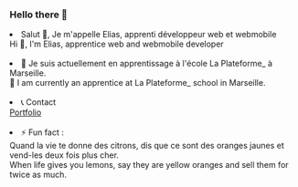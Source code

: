 ### Hello there 👋

<!--
**elias-cardon/elias-cardon** is a ✨ _special_ ✨ repository because its `README.md` (this file) appears on your GitHub profile.

Here are some ideas to get you started:

- 🔭 I’m currently working on ...
- 🌱 I’m currently learning ...
- 👯 I’m looking to collaborate on ...
- 🤔 I’m looking for help with ...
- 💬 Ask me about ...
- 📫 How to reach me: ...
- 😄 Pronouns: ...
- ⚡ Fun fact: ...
-->

<li>Salut 👋, Je m'appelle Elias, apprenti développeur web et webmobile</li>
Hi 👋, I'm Elias, apprentice web and webmobile developer</br></br>

<li>🌱 Je suis actuellement en apprentissage à l'école La Plateforme_ à Marseille.</li>
🌱 I am currently an apprentice at La Plateforme_ school in Marseille.</br></br>

<li>📞 Contact</li>
<a href="https://elias-cardon.students-laplateforme.io/">Portfolio</a></br></br>

<li>⚡ Fun fact :</li>
Quand la vie te donne des citrons, dis que ce sont des oranges jaunes et vend-les deux fois plus cher.</br>
When life gives you lemons, say they are yellow oranges and sell them for twice as much.
